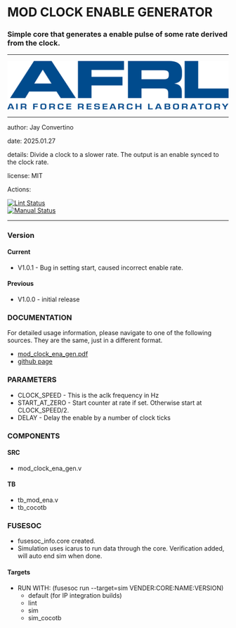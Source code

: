 # MOD CLOCK ENABLE GENERATOR
### Simple core that generates a enable pulse of some rate derived from the clock.
---

![image](docs/manual/img/AFRL.png)

---

  author: Jay Convertino   
  
  date: 2025.01.27
  
  details: Divide a clock to a slower rate. The output is an enable synced to the clock rate.
  
  license: MIT   
   
  Actions:  

  [![Lint Status](../../actions/workflows/lint.yml/badge.svg)](../../actions)  
  [![Manual Status](../../actions/workflows/manual.yml/badge.svg)](../../actions)  
  
---

### Version
#### Current
  - V1.0.1 - Bug in setting start, caused incorrect enable rate.

#### Previous
  - V1.0.0 - initial release

### DOCUMENTATION
  For detailed usage information, please navigate to one of the following sources. They are the same, just in a different format.

  - [mod_clock_ena_gen.pdf](docs/manual/mod_clock_ena_gen.pdf)
  - [github page](https://johnathan-convertino-afrl.github.io/mod_clock_ena_gen/)

### PARAMETERS

*   CLOCK_SPEED      - This is the aclk frequency in Hz
*   START_AT_ZERO    - Start counter at rate if set. Otherwise start at CLOCK_SPEED/2.
*   DELAY            - Delay the enable by a number of clock ticks

### COMPONENTS
#### SRC

* mod_clock_ena_gen.v
  
#### TB

* tb_mod_ena.v
* tb_cocotb
  
### FUSESOC

* fusesoc_info.core created.
* Simulation uses icarus to run data through the core. Verification added, will auto end sim when done.

#### Targets

* RUN WITH: (fusesoc run --target=sim VENDER:CORE:NAME:VERSION)
  - default (for IP integration builds)
  - lint
  - sim
  - sim_cocotb
